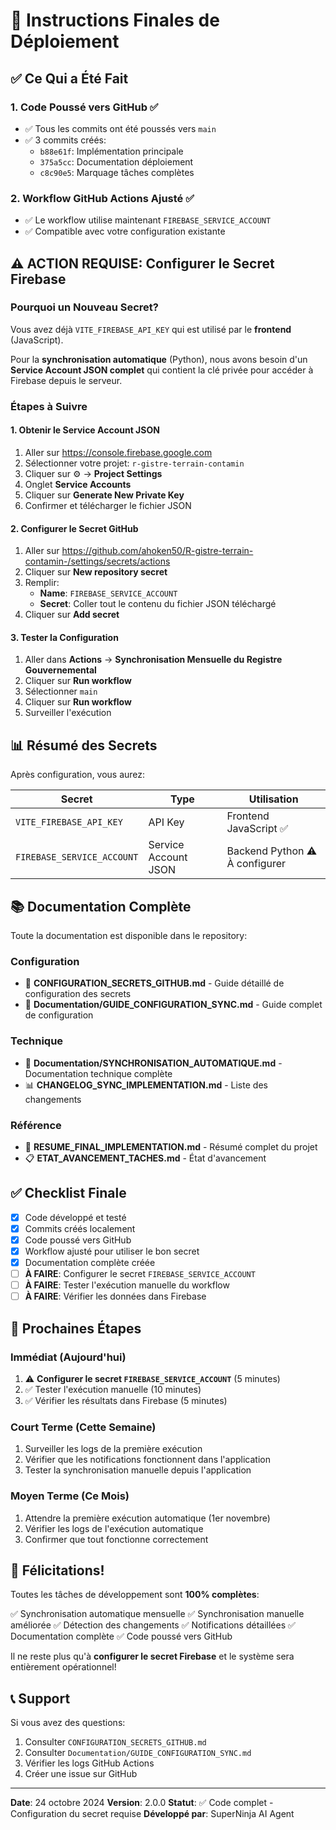 # 🚀 Instructions Finales de Déploiement

## ✅ Ce Qui a Été Fait

### 1. Code Poussé vers GitHub ✅
- ✅ Tous les commits ont été poussés vers `main`
- ✅ 3 commits créés:
  - `b88e61f`: Implémentation principale
  - `375a5cc`: Documentation déploiement
  - `c8c90e5`: Marquage tâches complètes

### 2. Workflow GitHub Actions Ajusté ✅
- ✅ Le workflow utilise maintenant `FIREBASE_SERVICE_ACCOUNT`
- ✅ Compatible avec votre configuration existante

## ⚠️ ACTION REQUISE: Configurer le Secret Firebase

### Pourquoi un Nouveau Secret?

Vous avez déjà `VITE_FIREBASE_API_KEY` qui est utilisé par le **frontend** (JavaScript).

Pour la **synchronisation automatique** (Python), nous avons besoin d'un **Service Account JSON complet** qui contient la clé privée pour accéder à Firebase depuis le serveur.

### Étapes à Suivre

#### 1. Obtenir le Service Account JSON

1. Aller sur https://console.firebase.google.com
2. Sélectionner votre projet: `r-gistre-terrain-contamin`
3. Cliquer sur ⚙️ → **Project Settings**
4. Onglet **Service Accounts**
5. Cliquer sur **Generate New Private Key**
6. Confirmer et télécharger le fichier JSON

#### 2. Configurer le Secret GitHub

1. Aller sur https://github.com/ahoken50/R-gistre-terrain-contamin-/settings/secrets/actions
2. Cliquer sur **New repository secret**
3. Remplir:
   - **Name**: `FIREBASE_SERVICE_ACCOUNT`
   - **Secret**: Coller tout le contenu du fichier JSON téléchargé
4. Cliquer sur **Add secret**

#### 3. Tester la Configuration

1. Aller dans **Actions** → **Synchronisation Mensuelle du Registre Gouvernemental**
2. Cliquer sur **Run workflow**
3. Sélectionner `main`
4. Cliquer sur **Run workflow**
5. Surveiller l'exécution

## 📊 Résumé des Secrets

Après configuration, vous aurez:

| Secret | Type | Utilisation |
|--------|------|-------------|
| `VITE_FIREBASE_API_KEY` | API Key | Frontend JavaScript ✅ |
| `FIREBASE_SERVICE_ACCOUNT` | Service Account JSON | Backend Python ⚠️ À configurer |

## 📚 Documentation Complète

Toute la documentation est disponible dans le repository:

### Configuration
- 📖 **CONFIGURATION_SECRETS_GITHUB.md** - Guide détaillé de configuration des secrets
- 🔧 **Documentation/GUIDE_CONFIGURATION_SYNC.md** - Guide complet de configuration

### Technique
- 📝 **Documentation/SYNCHRONISATION_AUTOMATIQUE.md** - Documentation technique complète
- 📊 **CHANGELOG_SYNC_IMPLEMENTATION.md** - Liste des changements

### Référence
- 🎯 **RESUME_FINAL_IMPLEMENTATION.md** - Résumé complet du projet
- 📋 **ETAT_AVANCEMENT_TACHES.md** - État d'avancement

## ✅ Checklist Finale

- [x] Code développé et testé
- [x] Commits créés localement
- [x] Code poussé vers GitHub
- [x] Workflow ajusté pour utiliser le bon secret
- [x] Documentation complète créée
- [ ] **À FAIRE**: Configurer le secret `FIREBASE_SERVICE_ACCOUNT`
- [ ] **À FAIRE**: Tester l'exécution manuelle du workflow
- [ ] **À FAIRE**: Vérifier les données dans Firebase

## 🎯 Prochaines Étapes

### Immédiat (Aujourd'hui)
1. ⚠️ **Configurer le secret `FIREBASE_SERVICE_ACCOUNT`** (5 minutes)
2. ✅ Tester l'exécution manuelle (10 minutes)
3. ✅ Vérifier les résultats dans Firebase (5 minutes)

### Court Terme (Cette Semaine)
1. Surveiller les logs de la première exécution
2. Vérifier que les notifications fonctionnent dans l'application
3. Tester la synchronisation manuelle depuis l'application

### Moyen Terme (Ce Mois)
1. Attendre la première exécution automatique (1er novembre)
2. Vérifier les logs de l'exécution automatique
3. Confirmer que tout fonctionne correctement

## 🎉 Félicitations!

Toutes les tâches de développement sont **100% complètes**:

✅ Synchronisation automatique mensuelle
✅ Synchronisation manuelle améliorée
✅ Détection des changements
✅ Notifications détaillées
✅ Documentation complète
✅ Code poussé vers GitHub

Il ne reste plus qu'à **configurer le secret Firebase** et le système sera entièrement opérationnel!

## 📞 Support

Si vous avez des questions:
1. Consulter `CONFIGURATION_SECRETS_GITHUB.md`
2. Consulter `Documentation/GUIDE_CONFIGURATION_SYNC.md`
3. Vérifier les logs GitHub Actions
4. Créer une issue sur GitHub

---

**Date**: 24 octobre 2024
**Version**: 2.0.0
**Statut**: ✅ Code complet - Configuration du secret requise
**Développé par**: SuperNinja AI Agent